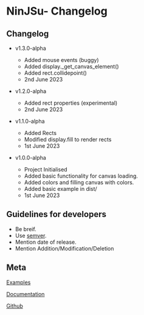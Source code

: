 # NinJSu- Changelog

## Changelog

- v1.3.0-alpha
  - Added mouse events (buggy)
  - Added display._get_canvas_element()
  - Added rect.collidepoint()
  - 2nd June 2023

- v1.2.0-alpha
  - Added rect properties (experimental)
  - 2nd June 2023

- v1.1.0-alpha
  - Added Rects
  - Modified display.fill to render rects
  - 1st June 2023


- v1.0.0-alpha
  - Project Initialised
  - Added basic functionality for canvas loading.
  - Added colors and filling canvas with colors.
  - Added basic example in dist/
  - 1st June 2023

## Guidelines for developers

- Be breif.
- Use [semver](https://semver.org/).
- Mention date of release.
- Mention Addition/Modification/Deletion

## Meta

[Examples](./examples/)

[Documentation](./documentation)

[Github](https://github.com/dragsbruh/ninjsu)
